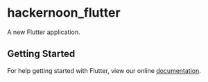 # hackernoon_flutter

A new Flutter application.

## Getting Started

For help getting started with Flutter, view our online
[documentation](https://flutter.io/).
